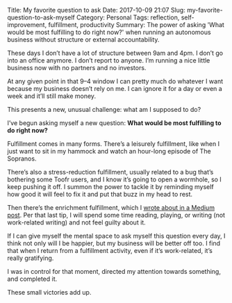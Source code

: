 Title: My favorite question to ask
Date: 2017-10-09 21:07
Slug: my-favorite-question-to-ask-myself
Category: Personal
Tags: reflection, self-improvement, fulfillment, productivity
Summary: The power of asking 'What would be most fulfilling to do right now?' when running an autonomous business without structure or external accountability.

These days I don’t have a lot of structure between 9am and 4pm. I don’t go into an office anymore. I don’t report to anyone. I’m running a nice little business now with no partners and no investors.

At any given point in that 9–4 window I can pretty much do whatever I want because my business doesn’t rely on me. I can ignore it for a day or even a week and it’ll still make money.

This presents a new, unusual challenge: what am I supposed to do?

I’ve begun asking myself a new question: **What would be most fulfilling to do right now?**

Fulfillment comes in many forms. There’s a leisurely fulfillment, like when I just want to sit in my hammock and watch an hour-long episode of The Sopranos.

There’s also a stress-reduction fulfillment, usually related to a bug that’s bothering some Toofr users, and I know it’s going to open a wormhole, so I keep pushing it off. I summon the power to tackle it by reminding myself how good it will feel to fix it and put that buzz in my head to rest.

Then there’s the enrichment fulfillment, which I [wrote about in a Medium post](https://medium.com/@rbucks/three-life-hacks-i-wish-i-did-more-often-5d22bc572a55). Per that last tip, I will spend some time reading, playing, or writing (not work-related writing) and not feel guilty about it.

If I can give myself the mental space to ask myself this question every day, I think not only will I be happier, but my business will be better off too. I find that when I return from a fulfillment activity, even if it’s work-related, it’s really gratifying.

I was in control for that moment, directed my attention towards something, and completed it.

These small victories add up.